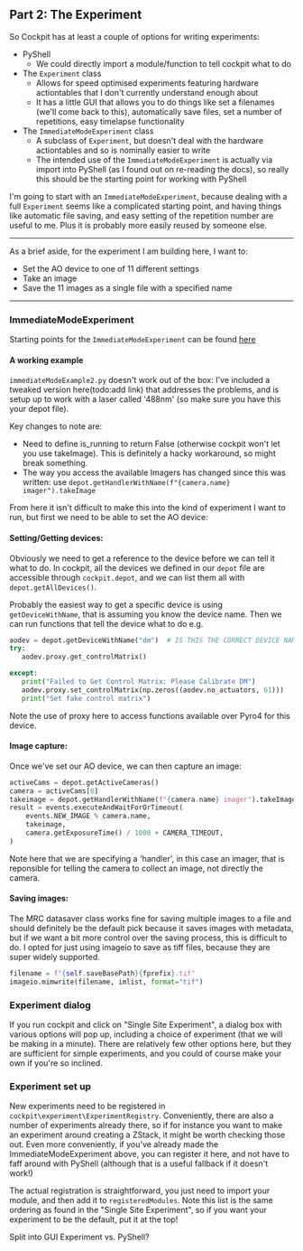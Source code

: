 ## Part 2: The Experiment

So Cockpit has at least a couple of options for writing experiments:
* PyShell
   * We could directly import a module/function to tell cockpit what to do
* The `Experiment` class 
   * Allows for speed optimised experiments featuring hardware actiontables that I don't currently understand enough about
   * It has a little GUI that allows you to do things like set a filenames (we'll come back to this), automatically save files, set a number of repetitions, easy timelapse functionality
* The `ImmediateModeExperiment` class 
   * A subclass of `Experiment`, but doesn't deal with the hardware actiontables and so is nominally easier to write
   * The intended use of the `ImmediateModeExperiment` is actually via import into PyShell (as I found out on re-reading the docs), so really this should be the starting point for working with PyShell

I'm going to start with an `ImmediateModeExperiment`, because dealing with a full `Experiment` seems like a complicated starting point, and having things like automatic file saving, and easy setting of the repetition number are useful to me. Plus it is probably more easily reused by someone else.

***
As a brief aside, for the experiment I am building here, I want to:
* Set the AO device to one of 11 different settings
* Take an image
* Save the 11 images as a single file with a specified name
***

### ImmediateModeExperiment

Starting points for the `ImmediateModeExperiment` can be found [here](https://github.com/MicronOxford/cockpit/tree/master/doc/experiment-examples)

#### A working example

`immediateModeExample2.py` doesn't work out of the box: I've included a tweaked version here(todo:add link) that addresses the problems, and is setup up to work with a laser called '488nm' (so make sure you have this your depot file).

Key changes to note are:
* Need to define is_running to return False (otherwise cockpit won't let you use takeImage). This is definitely a hacky workaround, so might break something.
* The way you access the available Imagers has changed since this was written: use `depot.getHandlerWithName(f"{camera.name} imager").takeImage`

From here it isn't difficult to make this into the kind of experiment I want to run, but first we need to be able to set the AO device:

#### Setting/Getting devices:
Obviously we need to get a reference to the device before we can tell it what to do. In cockpit, all the devices we defined in our `depot` file are accessible through `cockpit.depot`, and we can list them all with `depot.getAllDevices()`.

Probably the easiest way to get a specific device is using `getDeviceWithName`, that is assuming you know the device name. Then we can run functions that tell the device what to do e.g.
```python
aodev = depot.getDeviceWithName("dm")  # IS THIS THE CORRECT DEVICE NAME?
try:
   aodev.proxy.get_controlMatrix()

except:
   print("Failed to Get Control Matrix: Please Calibrate DM")
   aodev.proxy.set_controlMatrix(np.zeros((aodev.no_actuators, 61)))
   print("Set fake control matrix")
```
Note the use of proxy here to access functions available over Pyro4 for this device.

#### Image capture:
Once we've set our AO device, we can then capture an image:
```python
activeCams = depot.getActiveCameras()
camera = activeCams[0]
takeimage = depot.getHandlerWithName(f"{camera.name} imager").takeImage
result = events.executeAndWaitForOrTimeout(
    events.NEW_IMAGE % camera.name,
    takeimage,
    camera.getExposureTime() / 1000 + CAMERA_TIMEOUT,
)
``` 
Note here that we are specifying a 'handler', in this case an imager, that is reponsible for telling the camera to collect an image, not directly the camera.

#### Saving images:
The MRC datasaver class works fine for saving multiple images to a file and should definitely be the default pick because it saves images with metadata, but if we want a bit more control over the saving process, this is difficult to do. I opted for just using imageio to save as tiff files, because they are super widely supported.
```python
filename = f"{self.saveBasePath}{fprefix}.tif"
imageio.mimwrite(filename, imlist, format="tif")
```

### Experiment dialog
If you run cockpit and click on "Single Site Experiment", a dialog box with various options will pop up, including a choice of experiment (that we will be making in a minute). There are relatively few other options here, but they are sufficient for simple experiments, and you could of course make your own if you're so inclined.

### Experiment set up
New experiments need to be registered in `cockpit\experiment\ExperimentRegistry`. Conveniently, there are also a number of experiments already there, so if for instance you want to make an experiment around creating a ZStack, it might be worth checking those out. Even more conveniently, if you've already made the ImmediateModeExperiment above, you can register it here, and not have to faff around with PyShell (although that is a useful fallback if it doesn't work!)

The actual registration is straightforward, you just need to import your module, and then add it to `registeredModules`. Note this list is the same ordering as found in the "Single Site Experiment", so if you want your experiment to be the default, put it at the top!

Split into GUI Experiment
vs. PyShell?
